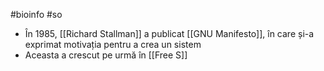 #bioinfo #so 
- În 1985, [[Richard Stallman]] a publicat [[GNU Manifesto]], în care și-a exprimat motivația pentru a crea un sistem 
- Aceasta a crescut pe urmă în [[Free S]]